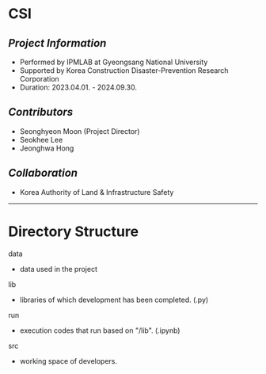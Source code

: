 # CSI

## _Project Information_
- Performed by IPMLAB at Gyeongsang National University
- Supported by Korea Construction Disaster-Prevention Research Corporation
- Duration: 2023.04.01. - 2024.09.30.

## _Contributors_
- Seonghyeon Moon (Project Director)
- Seokhee Lee
- Jeonghwa Hong

## _Collaboration_
- Korea Authority of Land & Infrastructure Safety

- - -

# Directory Structure

data
- data used in the project

lib
- libraries of which development has been completed. (.py)

run
- execution codes that run based on "/lib". (.ipynb)

src
- working space of developers.